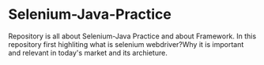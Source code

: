 # Selenium-Java-Practice
Repository is all about Selenium-Java Practice and about Framework.
In this repository first highliting what is selenium webdriver?Why it is important and relevant in today's market and its archieture.
